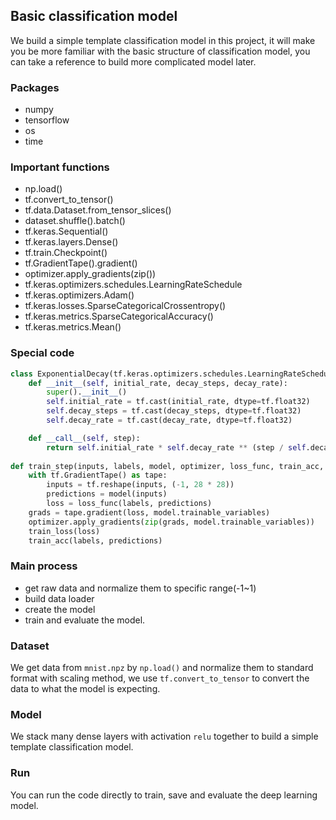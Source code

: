 ## Basic classification model
We build a simple template classification model in this project, it will make you be more familiar with the basic structure of classification model, you can take a reference to build more complicated model later. 

### Packages
- numpy
- tensorflow
- os
- time

### Important functions
- np.load()
- tf.convert_to_tensor()
- tf.data.Dataset.from_tensor_slices()
- dataset.shuffle().batch()
- tf.keras.Sequential()
- tf.keras.layers.Dense()
- tf.train.Checkpoint()
- tf.GradientTape().gradient()
- optimizer.apply_gradients(zip())
- tf.keras.optimizers.schedules.LearningRateSchedule
- tf.keras.optimizers.Adam()
- tf.keras.losses.SparseCategoricalCrossentropy()
- tf.keras.metrics.SparseCategoricalAccuracy()
- tf.keras.metrics.Mean()

### Special code
```python
class ExponentialDecay(tf.keras.optimizers.schedules.LearningRateSchedule):
    def __init__(self, initial_rate, decay_steps, decay_rate):
        super().__init__()
        self.initial_rate = tf.cast(initial_rate, dtype=tf.float32)
        self.decay_steps = tf.cast(decay_steps, dtype=tf.float32)
        self.decay_rate = tf.cast(decay_rate, dtype=tf.float32)

    def __call__(self, step):
        return self.initial_rate * self.decay_rate ** (step / self.decay_steps)
    
def train_step(inputs, labels, model, optimizer, loss_func, train_acc, train_loss):
    with tf.GradientTape() as tape:
        inputs = tf.reshape(inputs, (-1, 28 * 28))
        predictions = model(inputs)
        loss = loss_func(labels, predictions)
    grads = tape.gradient(loss, model.trainable_variables)
    optimizer.apply_gradients(zip(grads, model.trainable_variables))
    train_loss(loss)
    train_acc(labels, predictions)
```

### Main process
- get raw data and normalize them to specific range(-1~1)
- build data loader
- create the model
- train and evaluate the model.

### Dataset
We get data from `mnist.npz` by `np.load()` and normalize them to standard format with scaling method, we use `tf.convert_to_tensor` to convert the data to what the model is expecting.

### Model
We stack many dense layers with activation `relu` together to build a simple template classification model.

### Run
You can run the code directly to train, save and evaluate the deep learning model.